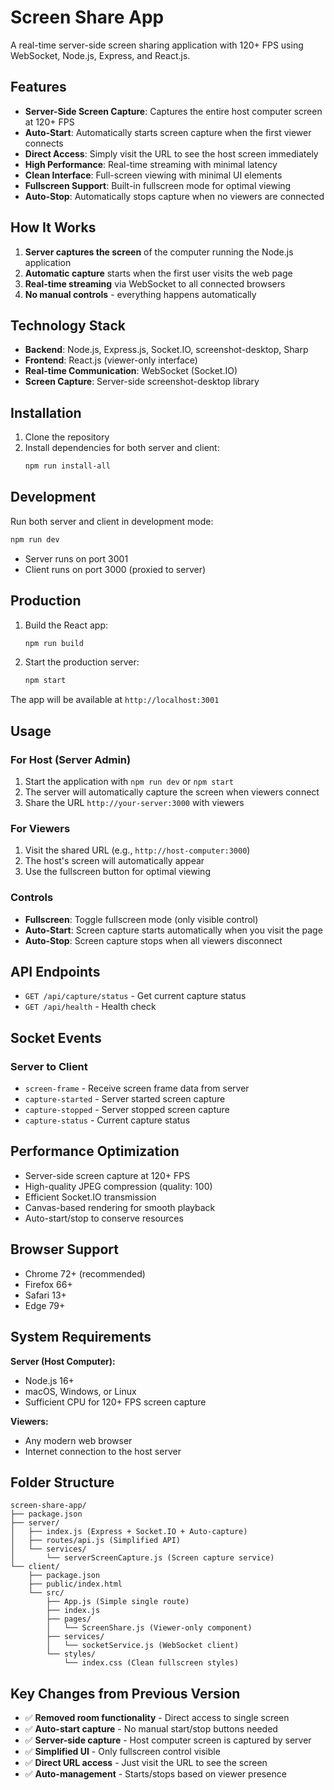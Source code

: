 # Screen Share App

A real-time server-side screen sharing application with 120+ FPS using WebSocket, Node.js, Express, and React.js.

## Features

- **Server-Side Screen Capture**: Captures the entire host computer screen at 120+ FPS
- **Auto-Start**: Automatically starts screen capture when the first viewer connects
- **Direct Access**: Simply visit the URL to see the host screen immediately
- **High Performance**: Real-time streaming with minimal latency
- **Clean Interface**: Full-screen viewing with minimal UI elements
- **Fullscreen Support**: Built-in fullscreen mode for optimal viewing
- **Auto-Stop**: Automatically stops capture when no viewers are connected

## How It Works

1. **Server captures the screen** of the computer running the Node.js application
2. **Automatic capture** starts when the first user visits the web page
3. **Real-time streaming** via WebSocket to all connected browsers
4. **No manual controls** - everything happens automatically

## Technology Stack

- **Backend**: Node.js, Express.js, Socket.IO, screenshot-desktop, Sharp
- **Frontend**: React.js (viewer-only interface)
- **Real-time Communication**: WebSocket (Socket.IO)
- **Screen Capture**: Server-side screenshot-desktop library

## Installation

1. Clone the repository
2. Install dependencies for both server and client:
   ```bash
   npm run install-all
   ```

## Development

Run both server and client in development mode:
```bash
npm run dev
```

- Server runs on port 3001
- Client runs on port 3000 (proxied to server)

## Production

1. Build the React app:
   ```bash
   npm run build
   ```

2. Start the production server:
   ```bash
   npm start
   ```

The app will be available at `http://localhost:3001`

## Usage

### For Host (Server Admin)
1. Start the application with `npm run dev` or `npm start`
2. The server will automatically capture the screen when viewers connect
3. Share the URL `http://your-server:3000` with viewers

### For Viewers
1. Visit the shared URL (e.g., `http://host-computer:3000`)
2. The host's screen will automatically appear
3. Use the fullscreen button for optimal viewing

### Controls
- **Fullscreen**: Toggle fullscreen mode (only visible control)
- **Auto-Start**: Screen capture starts automatically when you visit the page
- **Auto-Stop**: Screen capture stops when all viewers disconnect

## API Endpoints

- `GET /api/capture/status` - Get current capture status
- `GET /api/health` - Health check

## Socket Events

### Server to Client
- `screen-frame` - Receive screen frame data from server
- `capture-started` - Server started screen capture
- `capture-stopped` - Server stopped screen capture  
- `capture-status` - Current capture status

## Performance Optimization

- Server-side screen capture at 120+ FPS
- High-quality JPEG compression (quality: 100)
- Efficient Socket.IO transmission
- Canvas-based rendering for smooth playback
- Auto-start/stop to conserve resources

## Browser Support

- Chrome 72+ (recommended)
- Firefox 66+
- Safari 13+
- Edge 79+

## System Requirements

**Server (Host Computer):**
- Node.js 16+
- macOS, Windows, or Linux
- Sufficient CPU for 120+ FPS screen capture

**Viewers:**
- Any modern web browser
- Internet connection to the host server

## Folder Structure

```
screen-share-app/
├── package.json
├── server/
│   ├── index.js (Express + Socket.IO + Auto-capture)
│   ├── routes/api.js (Simplified API)
│   └── services/
│       └── serverScreenCapture.js (Screen capture service)
└── client/
    ├── package.json
    ├── public/index.html
    └── src/
        ├── App.js (Simple single route)
        ├── index.js
        ├── pages/
        │   └── ScreenShare.js (Viewer-only component)
        ├── services/
        │   └── socketService.js (WebSocket client)
        └── styles/
            └── index.css (Clean fullscreen styles)
```

## Key Changes from Previous Version

- ✅ **Removed room functionality** - Direct access to single screen
- ✅ **Auto-start capture** - No manual start/stop buttons needed
- ✅ **Server-side capture** - Host computer screen is captured by server
- ✅ **Simplified UI** - Only fullscreen control visible
- ✅ **Direct URL access** - Just visit the URL to see the screen
- ✅ **Auto-management** - Starts/stops based on viewer presence